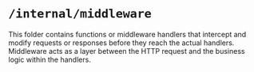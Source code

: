 # `/internal/middleware`

This folder contains functions or middleware handlers that intercept and modify requests or responses before they reach the actual handlers. Middleware acts as a layer between the HTTP request and the business logic within the handlers.